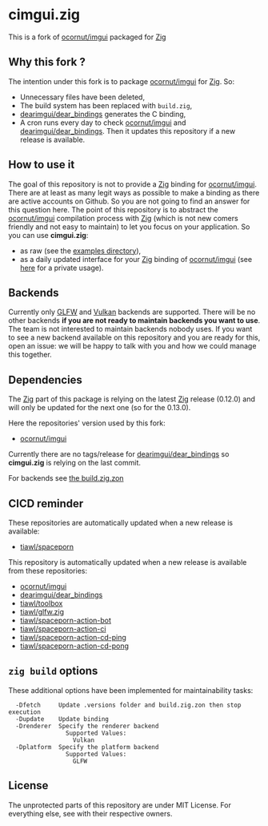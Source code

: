 # cimgui.zig

This is a fork of [ocornut/imgui][1] packaged for [Zig][2]

## Why this fork ?

The intention under this fork is to package [ocornut/imgui][1] for [Zig][2]. So:
* Unnecessary files have been deleted,
* The build system has been replaced with `build.zig`,
* [dearimgui/dear_bindings][3] generates the C binding,
* A cron runs every day to check [ocornut/imgui][2] and [dearimgui/dear_bindings][3]. Then it updates this repository if a new release is available.

## How to use it

The goal of this repository is not to provide a [Zig][2] binding for [ocornut/imgui][1]. There are at least as many legit ways as possible to make a binding as there are active accounts on Github. So you are not going to find an answer for this question here. The point of this repository is to abstract the [ocornut/imgui][1] compilation process with [Zig][2] (which is not new comers friendly and not easy to maintain) to let you focus on your application. So you can use **cimgui.zig**:
- as raw (see the [examples directory](https://github.com/tiawl/cimgui.zig/blob/trunk/examples)),
- as a daily updated interface for your [Zig][2] binding of [ocornut/imgui][1] (see [here][13] for a private usage).

## Backends

Currently only [GLFW][4] and [Vulkan][5] backends are supported. There will be no other backends **if you are not ready to maintain backends you want to use**. The team is not interested to maintain backends nobody uses. If you want to see a new backend available on this repository and you are ready for this, open an issue: we will be happy to talk with you and how we could manage this together.

## Dependencies

The [Zig][2] part of this package is relying on the latest [Zig][2] release (0.12.0) and will only be updated for the next one (so for the 0.13.0).

Here the repositories' version used by this fork:
* [ocornut/imgui](https://github.com/tiawl/cimgui.zig/blob/trunk/.versions/imgui)

Currently there are no tags/release for [dearimgui/dear_bindings][3] so **cimgui.zig** is relying on the last commit.

For backends see [the build.zig.zon](https://github.com/tiawl/cimgui.zig/blob/trunk/build.zig.zon)

## CICD reminder

These repositories are automatically updated when a new release is available:
* [tiawl/spaceporn][6]

This repository is automatically updated when a new release is available from these repositories:
* [ocornut/imgui][1]
* [dearimgui/dear_bindings][3]
* [tiawl/toolbox][7]
* [tiawl/glfw.zig][8]
* [tiawl/spaceporn-action-bot][9]
* [tiawl/spaceporn-action-ci][10]
* [tiawl/spaceporn-action-cd-ping][11]
* [tiawl/spaceporn-action-cd-pong][12]

## `zig build` options

These additional options have been implemented for maintainability tasks:
```
  -Dfetch     Update .versions folder and build.zig.zon then stop execution
  -Dupdate    Update binding
  -Drenderer  Specify the renderer backend
                Supported Values:
                  Vulkan
  -Dplatform  Specify the platform backend
                Supported Values:
                  GLFW
```

## License

The unprotected parts of this repository are under MIT License. For everything else, see with their respective owners.

[1]:https://github.com/ocornut/imgui
[2]:https://github.com/ziglang/zig
[3]:https://github.com/dearimgui/dear_bindings
[4]:https://github.com/glfw/glfw
[5]:https://github.com/KhronosGroup/Vulkan-Headers
[6]:https://github.com/tiawl/spaceporn
[7]:https://github.com/tiawl/toolbox
[8]:https://github.com/tiawl/glfw.zig
[9]:https://github.com/tiawl/spaceporn-action-bot
[10]:https://github.com/tiawl/spaceporn-action-ci
[11]:https://github.com/tiawl/spaceporn-action-cd-ping
[12]:https://github.com/tiawl/spaceporn-action-cd-pong
[13]:https://github.com/tiawl/spaceporn/blob/trunk/src/spaceporn/bindings/imgui/imgui.zig
